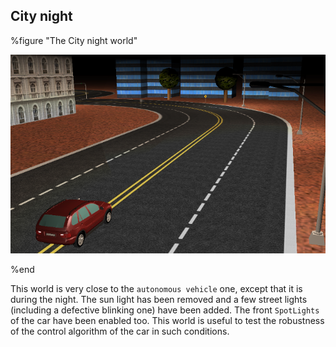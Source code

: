 ## City night

%figure "The City night world"

![city_night.png](images/city_night.png)

%end

This world is very close to the `autonomous vehicle` one, except that it is
during the night. The sun light has been removed and a few street lights
(including a defective blinking one) have been added. The front `SpotLights` of
the car have been enabled too. This world is useful to test the robustness of
the control algorithm of the car in such conditions.

